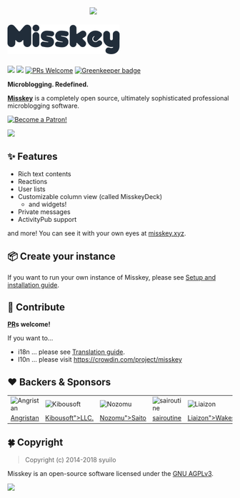 <!-- This README was generated by a tool. If you want to edit some sentences, please edit .autogen/README.(head|foot).md instead of this file.  -->
<img src="https://github.com/syuilo/misskey/blob/b3f42e62af698a67c2250533c437569559f1fdf9/src/himasaku/resources/himasaku.png?raw=true" align="right" width="320px"/>

[![Misskey](/assets/title.png)](https://misskey.xyz/)
================================================================

[![][travis-badge]][travis-link]
[![][dependencies-badge]][dependencies-link]
[![PRs Welcome](https://img.shields.io/badge/PRs-welcome-brightgreen.svg?style=flat-square)](http://makeapullrequest.com) [![Greenkeeper badge](https://badges.greenkeeper.io/syuilo/misskey.svg)](https://greenkeeper.io/)

**Microblogging. Redefined.**

**[Misskey](https://misskey.xyz)** is a completely open source,
ultimately sophisticated professional microblogging software.

<a href="https://www.patreon.com/syuilo"><img src="https://c5.patreon.com/external/logo/become_a_patron_button@2x.png" alt="Become a Patron!" width="160" /></a>

![](https://ja.mstdn.wiki/images/e/ed/Deck.jpg)

:sparkles: Features
----------------------------------------------------------------
* Rich text contents
* Reactions
* User lists
* Customizable column view (called MisskeyDeck)
  * and widgets!
* Private messages
* ActivityPub support

and more! You can see it with your own eyes at [misskey.xyz](https://misskey.xyz).

:package: Create your instance
----------------------------------------------------------------
If you want to run your own instance of Misskey,
please see [Setup and installation guide](./docs/setup.en.md).

:wrench: Contribute
----------------------------------------------------------------
**[PR](https://github.com/syuilo/misskey/pulls)s welcome!**

If you want to...
* i18n ... please see [Translation guide](./docs/translate.en.md).
* l10n ... please visit https://crowdin.com/project/misskey

:heart: Backers & Sponsors
----------------------------------------------------------------
<table><tr>
<td><img src="https://c10.patreonusercontent.com/3/eyJoIjoxMDAsInciOjEwMH0%3D/patreon-media/p/user/2438778/151ddc6273ff4c30800b1680fbca898a/2?token-time=2145916800&token-hash=I7Car-V2iUs1CYXtvVOTunibMz6BpC2ItuzMwgjY5PA%3D" alt="Angristan"></td>
<td><img src="https://c10.patreonusercontent.com/3/eyJoIjoxMDAsInciOjEwMH0%3D/patreon-media/p/user/7822681/167f286a16144b67aeb71aa71ca556fd/1?token-time=2145916800&token-hash=07X14YyXSAnQjdIWaJUklwweZsTItXjvSTjJXL8IWXw%3D" alt="Kibousoft" alt="LLC."></td>
<td><img src="https://c10.patreonusercontent.com/3/eyJoIjoxMDAsInciOjEwMH0%3D/patreon-media/p/user/5827393/59893c191dda408f9cabd0f20a3a5627/1?token-time=2145916800&token-hash=9OFOqUeLdhkhSz6nzjHLbnF0kmSXrA7a5RcZjnL3K3k%3D" alt="Nozomu" alt="Saito"></td>
<td><img src="https://c8.patreon.com/2/100/10794979" alt="sairoutine"></td>
<td><img src="https://c10.patreonusercontent.com/3/eyJoIjoxMDAsInciOjEwMH0%3D/patreon-media/p/user/3075183/c2ae575c604e420297f000ccc396e395/1?token-time=2145916800&token-hash=7vE4mRWzlcqpDmQUadyiZrrGjWIVsthhSa0ub67xltQ%3D" alt="Liaizon" alt="Wakest"></td>
<td><img src="https://c8.patreon.com/2/100/11501571" alt="Jinsuke"></td>
<td><img src="https://c10.patreonusercontent.com/3/eyJoIjoxMDAsInciOjEwMH0%3D/patreon-media/p/user/4503830/ccf2cc867ea64de0b524bb2e24b9a1cb/1?token-time=2145916800&token-hash=S1zP0QyLU52Dqq6dtc9qNYyWfW86XrYHiR4NMbeOrnA%3D" alt="dansup"></td>
<td><img src="https://c10.patreonusercontent.com/3/eyJoIjoxMDAsInciOjEwMH0%3D/patreon-media/p/user/12378075/0156f769e20f412594fa6b87d85fe228/1?token-time=2145916800&token-hash=IsIJRUXszzoD6-7pDnRY8I05T9nSznc4GTaxj7C9SwU%3D" alt="39ff"></td>
<td><img src="https://c8.patreon.com/2/100/8249688" alt="Aureole" alt="Ark"></td>
<td><img src="https://c10.patreonusercontent.com/3/eyJoIjoxMDAsInciOjEwMH0%3D/patreon-media/p/user/12531784/93a45137841849329ba692da92ac7c60/1?token-time=2145916800&token-hash=tMosUojzUYJCH_3t--tvYA-SMCyrS__hzSndyaRSnbo%3D" alt="Takashi" alt="Shibuya"></td>
</tr><tr>
<td><a href="https://www.patreon.com/Angristan">Angristan</a></td>
<td><a href="https://www.patreon.com/kibousoft">Kibousoft">LLC.</a></td>
<td><a href="https://www.patreon.com/user?u=5827393">Nozomu">Saito</a></td>
<td><a href="https://www.patreon.com/user?u=10794979">sairoutine</a></td>
<td><a href="https://www.patreon.com/wakest">Liaizon">Wakest</a></td>
<td><a href="https://www.patreon.com/user?u=11501571">Jinsuke</a></td>
<td><a href="https://www.patreon.com/dansup">dansup</a></td>
<td><a href="https://www.patreon.com/user?u=12378075">39ff</a></td>
<td><a href="https://www.patreon.com/user?u=8249688">Aureole">Ark</a></td>
<td><a href="https://www.patreon.com/user?u=12531784">Takashi">Shibuya</a></td>
</tr></table>

:four_leaf_clover: Copyright
----------------------------------------------------------------
> Copyright (c) 2014-2018 syuilo

Misskey is an open-source software licensed under the [GNU AGPLv3](LICENSE).

[![][agpl-3.0-badge]][AGPL-3.0]

[agpl-3.0]:           https://www.gnu.org/licenses/agpl-3.0.en.html
[agpl-3.0-badge]:     https://img.shields.io/badge/license-AGPL--3.0-444444.svg?style=flat-square
[travis-link]:        https://travis-ci.org/syuilo/misskey
[travis-badge]:       http://img.shields.io/travis/syuilo/misskey/master.svg?style=flat-square
[dependencies-link]:  https://david-dm.org/syuilo/misskey
[dependencies-badge]: https://img.shields.io/david/syuilo/misskey.svg?style=flat-square

[backer-url]: #backers
[backer-badge]: https://opencollective.com/misskey/backers/badge.svg
[backers-image]: https://opencollective.com/misskey/backers.svg
[sponsor-url]: #sponsors
[sponsor-badge]: https://opencollective.com/misskey/sponsors/badge.svg
[sponsors-image]: https://opencollective.com/misskey/sponsors.svg
[support-url]: https://opencollective.com/misskey#support

[syuilo-link]:      https://syuilo.com
[syuilo-icon]:      https://avatars2.githubusercontent.com/u/4439005?v=3&s=70
